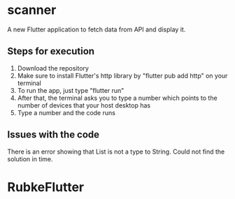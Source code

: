 # scanner

A new Flutter application to fetch data from API and display it.

## Steps for execution

1. Download the repository
2. Make sure to install Flutter's http library by "flutter pub add http" on your terminal
3. To run the app, just type "flutter run"
4. After that, the terminal asks you to type a number which points to the number of devices that your host desktop has
5. Type a number and the code runs

## Issues with the code

There is an error showing that List<String> is not a type to String. Could not find the solution in time.
# RubkeFlutter
